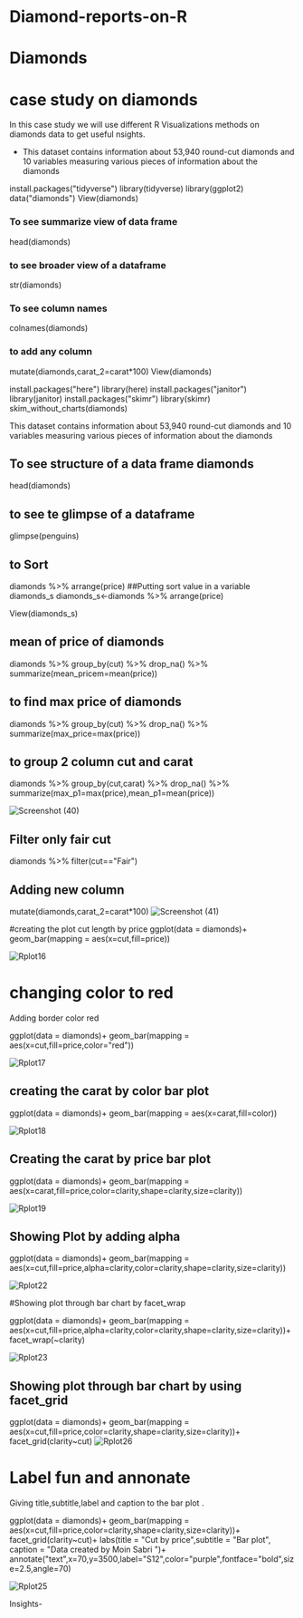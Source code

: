 # Diamond-reports-on-R
# Diamonds
# case study on diamonds 
In this case study we will use different R Visualizations  methods on diamonds data to get useful nsights.
 * This dataset contains information about 53,940 round-cut diamonds and 10 variables measuring various pieces of information about the diamonds


install.packages("tidyverse")
library(tidyverse)
library(ggplot2)
data("diamonds")
View(diamonds)
### To see summarize  view of data frame 
 head(diamonds)
 
### to see broader view of a dataframe
 str(diamonds)
### To see column names
colnames(diamonds)
### to add any column
mutate(diamonds,carat_2=carat*100)
View(diamonds)


install.packages("here")
library(here)
install.packages("janitor")
library(janitor)
install.packages("skimr")
library(skimr)
skim_without_charts(diamonds)

This dataset contains information about 53,940 round-cut diamonds and 10 variables measuring various pieces of information about the diamonds
## To see structure of a data frame diamonds
head(diamonds)
## to see te glimpse of a dataframe
glimpse(penguins)
## to Sort
diamonds %>% arrange(price)
##Putting sort value in a variable diamonds_s
diamonds_s<-diamonds %>% arrange(price)


View(diamonds_s)

## mean of price of diamonds
diamonds %>% group_by(cut) %>% drop_na() %>% summarize(mean_pricem=mean(price))
## to find max price of diamonds
diamonds %>% group_by(cut) %>% drop_na() %>% summarize(max_price=max(price))
## to group 2 column cut and carat 
diamonds %>% group_by(cut,carat) %>% drop_na() %>% summarize(max_p1=max(price),mean_p1=mean(price))

![Screenshot (40)](https://github.com/MoinSabri03/R-for-Viz/assets/152681629/752b59a5-2131-49de-959b-25282d71ccb4)

## Filter only fair cut
diamonds %>% filter(cut=="Fair")
## Adding new column 
mutate(diamonds,carat_2=carat*100)
![Screenshot (41)](https://github.com/MoinSabri03/R-for-Viz/assets/152681629/ca1e1303-b966-4870-af1f-b9747a02c5ca)

#creating the plot cut length by price
ggplot(data = diamonds)+ geom_bar(mapping = aes(x=cut,fill=price))

![Rplot16](https://github.com/MoinSabri03/R-for-Viz/assets/152681629/7f598154-c68c-4e9e-898c-cca5c818cd41)


# changing color to red
Adding border color red

ggplot(data = diamonds)+ geom_bar(mapping = aes(x=cut,fill=price,color="red"))

![Rplot17](https://github.com/MoinSabri03/R-for-Viz/assets/152681629/8431505e-ecdd-45f7-8a6d-036f8eff8a4c)



## creating the carat by color bar plot 
ggplot(data = diamonds)+ geom_bar(mapping = aes(x=carat,fill=color))

![Rplot18](https://github.com/MoinSabri03/R-for-Viz/assets/152681629/1a650187-1698-4815-9f2b-224bbabe57c6)

##  Creating the  carat by price bar plot

ggplot(data = diamonds)+ geom_bar(mapping = aes(x=carat,fill=price,color=clarity,shape=clarity,size=clarity))

![Rplot19](https://github.com/MoinSabri03/R-for-Viz/assets/152681629/ff92c67e-a57c-4fd9-8673-b61b62c69d82)

## Showing Plot by adding  alpha
ggplot(data = diamonds)+ geom_bar(mapping = aes(x=cut,fill=price,alpha=clarity,color=clarity,shape=clarity,size=clarity))

![Rplot22](https://github.com/MoinSabri03/R-for-Viz/assets/152681629/b335619c-53fe-4e0d-af9c-756e48c2254d)

#Showing plot through bar chart by facet_wrap

ggplot(data = diamonds)+ geom_bar(mapping = aes(x=cut,fill=price,alpha=clarity,color=clarity,shape=clarity,size=clarity))+
  facet_wrap(~clarity)

  ![Rplot23](https://github.com/MoinSabri03/R-for-Viz/assets/152681629/dcbc6712-0eb8-47d6-9459-26f43c299105)


## Showing plot through bar chart by using facet_grid
ggplot(data = diamonds)+ geom_bar(mapping = aes(x=cut,fill=price,color=clarity,shape=clarity,size=clarity))+
  facet_grid(clarity~cut)
![Rplot26](https://github.com/MoinSabri03/R-for-Viz/assets/152681629/6dfd69b9-a9e2-4066-a68f-7f42771584c3)






# Label fun and annonate
Giving title,subtitle,label and caption to the bar plot .

  ggplot(data = diamonds)+ geom_bar(mapping = aes(x=cut,fill=price,color=clarity,shape=clarity,size=clarity))+
  facet_grid(clarity~cut)+
  labs(title = "Cut by price",subtitle = "Bar plot", caption = "Data created by Moin Sabri ")+
  annotate("text",x=70,y=3500,label="S12",color="purple",fontface="bold",size=2.5,angle=70)


![Rplot25](https://github.com/MoinSabri03/R-for-Viz/assets/152681629/cee3dac8-de8f-4509-9b1f-19771ef08a09)


Insights-



